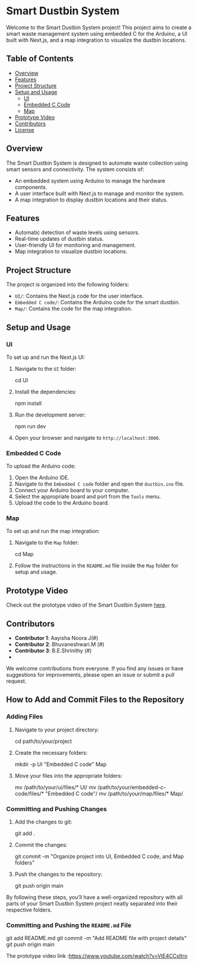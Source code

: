 # Smart Dustbin System

Welcome to the Smart Dustbin System project! This project aims to create a smart waste management system using embedded C for the Arduino, a UI built with Next.js, and a map integration to visualize the dustbin locations.

## Table of Contents
- [Overview](#overview)
- [Features](#features)
- [Project Structure](#project-structure)
- [Setup and Usage](#setup-and-usage)
  - [UI](#ui)
  - [Embedded C Code](#embedded-c-code)
  - [Map](#map)
- [Prototype Video](#prototype-video)
- [Contributors](#contributors)
- [License](#license)

## Overview

The Smart Dustbin System is designed to automate waste collection using smart sensors and connectivity. The system consists of:
- An embedded system using Arduino to manage the hardware components.
- A user interface built with Next.js to manage and monitor the system.
- A map integration to display dustbin locations and their status.

## Features

- Automatic detection of waste levels using sensors.
- Real-time updates of dustbin status.
- User-friendly UI for monitoring and management.
- Map integration to visualize dustbin locations.

## Project Structure

The project is organized into the following folders:

- `UI/`: Contains the Next.js code for the user interface.
- `Embedded C code/`: Contains the Arduino code for the smart dustbin.
- `Map/`: Contains the code for the map integration.

## Setup and Usage

### UI

To set up and run the Next.js UI:

1. Navigate to the `UI` folder:
   
   cd UI
   

2. Install the dependencies:
   
   npm install
   

3. Run the development server:
   
   npm run dev
   

4. Open your browser and navigate to `http://localhost:3000`.

### Embedded C Code

To upload the Arduino code:

1. Open the Arduino IDE.
2. Navigate to the `Embedded C code` folder and open the `dustbin.ino` file.
3. Connect your Arduino board to your computer.
4. Select the appropriate board and port from the `Tools` menu.
5. Upload the code to the Arduino board.

### Map

To set up and run the map integration:

1. Navigate to the `Map` folder:
   
   cd Map
   

2. Follow the instructions in the `README.md` file inside the `Map` folder for setup and usage.

## Prototype Video

Check out the prototype video of the Smart Dustbin System [here](#).

## Contributors

- **Contributor 1**: Aayisha Noora J(#)
- **Contributor 2**: Bhuvaneshwari.M (#)
- **Contributor 3**: B.E.Shrinithy (#)
-
We welcome contributions from everyone. If you find any issues or have suggestions for improvements, please open an issue or submit a pull request.


## How to Add and Commit Files to the Repository

### Adding Files

1. Navigate to your project directory:
   
   cd path/to/your/project
   

2. Create the necessary folders:
   
   mkdir -p UI "Embedded C code" Map


3. Move your files into the appropriate folders:
   
   mv /path/to/your/ui/files/* UI/
   mv /path/to/your/embedded-c-code/files/* "Embedded C code"/
   mv /path/to/your/map/files/* Map/
   

### Committing and Pushing Changes

1. Add the changes to git:
   
   git add .
   

2. Commit the changes:
   
   git commit -m "Organize project into UI, Embedded C code, and Map folders"
   

3. Push the changes to the repository:
   
   git push origin main
   

By following these steps, you'll have a well-organized repository with all parts of your Smart Dustbin System project neatly separated into their respective folders.


### Committing and Pushing the `README.md` File


git add README.md
git commit -m "Add README file with project details"
git push origin main


The prototype video link :https://www.youtube.com/watch?v=VIE4CCsltro


